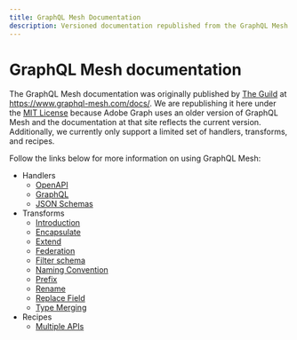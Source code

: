 ```yaml
---
title: GraphQL Mesh Documentation
description: Versioned documentation republished from the GraphQL Mesh documentation site (under the MIT license).
---
```


# GraphQL Mesh documentation

The GraphQL Mesh documentation was originally published by [The Guild] at https://www.graphql-mesh.com/docs/. We are republishing it here under the [MIT License] because Adobe Graph uses an older version of GraphQL Mesh and the documentation at that site reflects the current version. Additionally, we currently only support a limited set of handlers, transforms, and recipes.

Follow the links below for more information on using GraphQL Mesh:

-  Handlers
   -  [OpenAPI]
   -  [GraphQL]
   -  [JSON Schemas]
-  Transforms
   -  [Introduction]
   -  [Encapsulate]
   -  [Extend]
   -  [Federation]
   -  [Filter schema]
   -  [Naming Convention]
   -  [Prefix]
   -  [Rename]
   -  [Replace Field]
   -  [Type Merging]
-  Recipes
   -  [Multiple APIs]

<!-- Link Definitions -->
[OpenAPI]: handlers/openapi.md
[GraphQL]: handlers/graphql.md
[JSON Schemas]: handlers/json-schema.md
[Introduction]: transforms/transforms-introduction.md
[Extend]: transforms/extend.md
[Encapsulate]: transforms/encapsulate.md
[Federation]: transforms/federation.md
[Filter schema]: transforms/filter-schema.md
[Naming Convention]: transforms/naming-convention.md
[Prefix]: transforms/prefix.md
[Rename]: transforms/rename.md
[Replace Field]: transforms/replace-field.md
[Type Merging]: transforms/type-merging.md
[Multiple APIs]: multiple-apis.md
[The Guild]: https://www.the-guild.dev/
[MIT License]: https://github.com/Urigo/graphql-mesh/blob/master/LICENSE#L3
